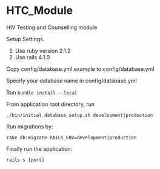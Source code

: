 # HTC_Module
HIV Testing and Counselling module

Setup Settings.

1. Use ruby version 2.1.2 
2. Use rails 4.1.0

Copy config/database.yml.example to config/database.yml

Specify your database name in config/database.yml

Run `bundle install --local`

From application root directory, run

  `./bin/initial_database_setup.sh development|production`
  
Run migrations by:

  `rake db:migrate RAILS_ENV=development|production`
  
Finally run the application:

  `rails s [port]`
